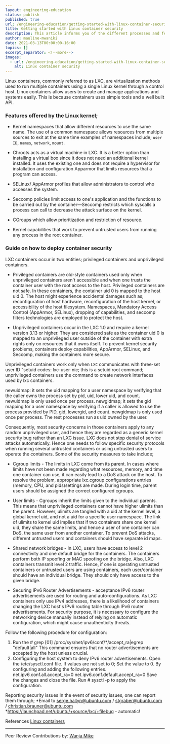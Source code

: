 ```yaml
---
layout: engineering-education
status: publish
published: true
url: /engineering-education/getting-started-with-linux-container-security/
title: Getting started with Linux container security
description: This article informs you of the different processes and features involved in promoting Linux container security. It also guides you on how to deploy container security.
author: mauline-mwaniki
date: 2021-03-13T00:00:00-16:00
topics: []
excerpt_separator: <!--more-->
images:
  - url: /engineering-education/getting-started-with-linux-container-security/
    alt: Linux container security
---
```

Linux containers, commonly referred to as LXC, are virtualization methods used to run multiple containers using a single Linux kernel through a control host. Linux containers allow users to create and manage applications and systems easily. This is because containers uses simple tools and a well built API.
<!--more-->

### Features offered by the Linux kernel;
- Kernel namespaces that allow different resources to use the same name. The use of a common namespace allows resources from multiple sources to exit at the same time examples of namespaces include; `user ID`, `names`, `network`, `mount`.

- Chroots acts as a virtual machine in LXC. It is a better option than installing a virtual box since it does not need an additional kernel installed. It uses the existing one and does not require a hypervisor for installation and configuration Apparmor that limits resources that a program can access.

- SELinux/ AppArmor profiles that allow administrators to control who accesses the system.

- Seccomp policies limit access to one's application and the functions to be carried out by the container—Seccomp restricts which syscalls a process can call to decrease the attack surface on the kernel.

- CGroups which allow prioritization and restriction of resource.

- Kernel capabilities that work to prevent untrusted users from running any process in the root container. 

### Guide on how to deploy container security
LXC containers occur in two entities; privileged containers and unprivileged containers.

- Privileged containers are old-style containers used only when unprivileged containers aren't accessible and when one trusts the container user with the root access to the host. Privileged containers are not safe. In these containers, the container uid 0 is mapped to the host uid 0. The host might experience accidental damages such as; reconfiguration of host hardware, reconfiguration of the host kernel, or accessibility of the host filesystem. Namespaces, Mandatory Access Control (AppArmor, SELinux), dropping of capabilities, and seccomp filters technologies are employed to protect the host.

- Unprivileged containers occur in the LXC 1.0 and require a kernel version 3.13 or higher. They are considered safe as the container uid 0 is mapped to an unprivileged user outside of the container with extra rights only on resources that it owns itself. To prevent kernel security problems, containers deploy capabilities, AppArmor, SELinux, and Seccomp, making the containers more secure.

Unprivileged containers work only when `LXC` communicates with three-set user ID "setuid codes: 
lxc-user-nic; this is a setuid root command; unprivileged containers use the command to create network interfaces used by lxc containers.

newuidmap: it sets the uid mapping for a user namespace by verifying that the caller owns the process set by pid, uid, lower uid, and count. newuidmap is only used once per process.
newgidmap; it sets the gid mapping for a user namespace by verifying if a caller is allowed to use the process provided by PID, gid, lowergid, and count. newgidmap is only used once per process.
The rest processes run as uid owned by the user.

Consequently, most security concerns in those containers apply to any random unprivileged user, and hence they are regarded as a generic kernel security bug rather than an LXC issue.
LXC does not stop denial of service attacks automatically. Hence one needs to follow specific security protocols when running several untrusted containers or using untrusted users to operate the containers. Some of the security measures to take include;

- Cgroup limits - 
The limits in LXC come from its parent. In cases where limits have not been made regarding what resources, memory, and time one container can use, it can easily lead to a DoS attack on the host. To resolve the problem, appropriate lxc.cgroup configurations entries (memory, CPU, and pids)settings are made. During login time, parent users should be assigned the correct configured cgroups. 

- User limits - 
Cgroups inherit the limits given to the individual parents. This means that unprivileged containers cannot have higher ulimits than the parent. However, ulimits are tangled with a uid at the kernel level, a global kernel uid, and not a uid for a specific user namespace. The link of ulimits to kernel uid implies that if two containers share one kernel uid, they share the same limits, and hence a user of one container can DoS, the same user from another container. To prevent DoS attacks, different untrusted users and containers should have separate id maps.

- Shared network bridges - 
In LXC, users have access to level 2 connectivity and one default bridge for the containers. The containers perform both IP spoofing or MAC spoofing on the bridge. Also, LXC containers transmit level 2 traffic. Hence, if one is operating untrusted containers or untrusted users are using containers, each user/container should have an individual bridge. They should only have access to the given bridge.

- Securing IPv6 Router Advertisements - acceptance
IPv6 router advertisements are used for routing and auto-configurations. As LXC containers only use IPv4 addresses, there is a likelihood of containers changing the LXC host's IPv6 routing table through IPv6 router advertisements. For security purpose, it is necessary to configure the networking device manually instead of relying on automatic configuration, which might cause unauthenticity threats.

Follow the following procedure for configuration:
1. Run the # grep [01]
/proc/sys/net/ipv6/conf/*/accept_ra|egrep "default|all" This command ensures that no router advertisements are accepted by the host unless crucial.
2. Configuring the host system to deny IPv6 router advertisements.
Open the /etc/sysctl.conf file.
If values are not set to 0;  Set the value to 0. By configuring and adding the following entries.
 net.ipv6.conf.all.accept_ra=0 
net.ipv6.conf.default.accept_ra=0 
Save the changes and close the file.
Run # sysctl -p to apply the configuration.


Reporting security issues
In the event of security issues, one can report them through;
	*Email to serge.hallyn@ubuntu.com / stgraber@ubuntu.com / christian.brauner@ubuntu.com
	*https://launchpad.net/ubuntu/+source/lxc/+filebug - automatic!


References 
[Linux containers](https://linuxcontainers.org/)

---
Peer Review Contributions by: [Wanja Mike](/engineering-education/authors/michael-barasa/)